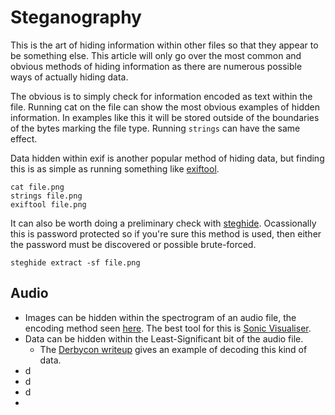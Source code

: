 # Steganography

This is the art of hiding information within other files so that they appear to be something else.  This article will only go over the most common and obvious methods of hiding information as there are numerous possible ways of actually hiding data.

The obvious is to simply check for information encoded as text within the file.  Running cat on the file can show the most obvious examples of hidden information.  In examples like this it will be stored outside of the boundaries of the bytes marking the file type.  Running `strings` can have the same effect.

Data hidden within exif is another popular method of hiding data, but finding this is as simple as running something like [exiftool](https://www.sno.phy.queensu.ca/~phil/exiftool/).

```
cat file.png
strings file.png
exiftool file.png
```

It can also be worth doing a preliminary check with [steghide](http://steghide.sourceforge.net/).  Ocassionally this is password protected so if you're sure this method is used, then either the password must be discovered or possible brute-forced.

```
steghide extract -sf file.png
```

## Audio

* Images can be hidden within the spectrogram of an audio file, the encoding method seen [here](https://solusipse.net/blog/post/basic-methods-of-audio-steganography-spectrograms/).  The best tool for this is [Sonic Visualiser](http://www.sonicvisualiser.org/).  
* Data can be hidden within the Least-Significant bit of the audio file.
  * The [Derbycon writeup](https://ethackal.github.io/2015/10/05/derbycon-ctf-wav-steganography/) gives an example of decoding this kind of data. 
* d
* d
* d
* 


